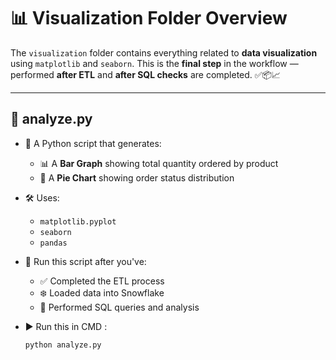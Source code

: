 # 📊 Visualization Folder Overview

The `visualization` folder contains everything related to **data visualization** using `matplotlib` and `seaborn`. This is the **final step** in the workflow — performed **after ETL** and **after SQL checks** are completed. ✅📦📈

---

## 📄 analyze.py

- 🧠 A Python script that generates:
  - 📊 A **Bar Graph** showing total quantity ordered by product
  - 🥧 A **Pie Chart** showing order status distribution

- 🛠️ Uses:
  - `matplotlib.pyplot`
  - `seaborn`
  - `pandas`

- 🧪 Run this script after you've:
  - ✅ Completed the ETL process
  - ❄️ Loaded data into Snowflake
  - 📂 Performed SQL queries and analysis

- ▶️ Run this in CMD :
  ```bash
  python analyze.py

